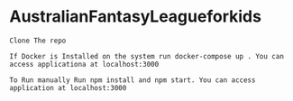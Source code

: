 # AustralianFantasyLeagueforkids

```
Clone The repo
```

```
If Docker is Installed on the system run docker-compose up . You can access applicationa at localhost:3000
```

```
To Run manually Run npm install and npm start. You can access application at localhost:3000
```
